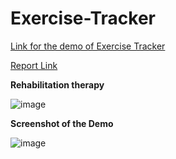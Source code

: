 # Exercise-Tracker

[Link for the demo of Exercise Tracker](https://drive.google.com/drive/folders/1Yqv5WCIPTJSV883QBkEiWuzJOvD2Oepo)

[Report Link](https://docs.google.com/document/d/18eIduYBbj_bCd3fcOpAd17Pcl2ji5Vx5TUyd1i38dWM/edit?usp=sharing)


**Rehabilitation therapy**


![image](https://user-images.githubusercontent.com/58474875/184496436-23976f06-8af2-40e4-9ec4-2882de73a471.png)



**Screenshot of the Demo**


![image](https://user-images.githubusercontent.com/58474875/184496258-6d763f56-154d-40f2-9173-bb748989c54b.png)
